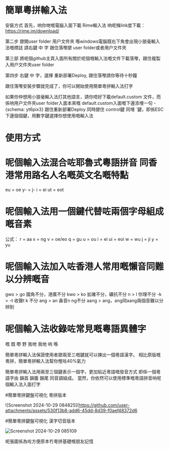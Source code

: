 # 簡單粵拼輸入法
安裝方式
首先，响你哋嘅電腦入面下載 Rime輸入法
响呢條link度下載：https://rime.im/download/

第二步 撳開user folder 用户文件夾
喺windows電腦既右下角會出現小狼毫輸入法嘅標誌
請右鍵 中 字
跟住落嚟撳 user folder或者用户文件夾

第三部 將呢個github主頁入面所有關於呢個嘅輸入法嘅文件下載落嚟，跟住複製入用户文件夾user folder

第四步 右鍵 中 字，選擇 重新部署Deploy, 跟住落嚟請你等待十秒鐘

跟住落嚟安裝步驟就完成了，你可以開始使用簡單粵拼輸入法打字

如果你仲想用小狼毫輸入法打其他語言，請你唔好下載default.custom 文件，而係响用户文件夾user folder入面本來嘅 default.custom入面嘅下邊添埋一句
    - {schema: yt6pix3}
跟住重新部署Deploy 
同時撳住 control鍵 同埋 `鍵，即係ESC下邊個個鍵，用數字鍵選擇你想使用嘅輸入法

# 使用方式

# 呢個輸入法混合咗耶魯式粵語拼音 同香港常用路名人名嘅英文名嘅特點
eu = oe
y- = j-
i = ei
ut = eot


# 呢個輸入法用一個鍵代替咗兩個字母組成嘅音素
公式：
r = aa
x = ng
v = oe/eo
q = gu
u = ou
i = ei
ui = eoi
w = wu
j = ji
y = yu

# 呢個輸入法加入咗香港人常用嘅懶音同難以分辨嘅音
gwo > go 國角不分，港廣不分
kwo > ko 拡確不分，礦抗不分
n > l 你理不分
-k > -t 收聲t k 不分
ang > an 鼻音n ng不分
aang > ang，ang同aang兩個音難以分辨到


# 呢個輸入法收錄咗常見嘅粵語異體字
嘅 既
嘢 野
我哋 我地
响 喺


簡單粵拼輸入法保證使用者撳兩至三嘅鍵就可以揀出一個粵語漢字。
相比原版嘅粵拼，簡單粵拼輸入法幫你慳咗40%氣力

簡單粵拼輸入法用兩至三個鍵表示一個字，更加貼近粵語嘅發音方式
即係一個粵語字由 韻首 韻腹 韻尾 同音調組成。
當然，你依然可以使用標準嘅粵語拼音响呢個輸入法入面打字

#簡單粵拼鍵盤可視化 粵拼版本

![Screenshot 2024-10-29 084825](https://github.com/user-attachments/assets/530f13b8-add6-45dd-8d39-f0aef48372d6

#簡單粵拼鍵盤可視化 漢字切音版本 

![Screenshot 2024-10-29 085109](https://github.com/user-attachments/assets/97624878-b03e-4aef-91c9-2c274af93785)


呢張圖係為咗方便原本冇粵拼基礎嘅朋友記憶



